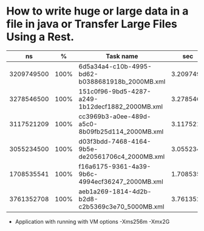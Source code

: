 # How to write huge or large data in a file in java or Transfer Large Files Using a Rest.


| ns         |   %      | Task name                                         |sec            |
|------------|----------|---------------------------------------------------|---------------|
|3209749500  |100%      |6d5a34a4-c10b-4995-bd62-b0388681918b_2000MB.xml    |   3.2097495   |
|3278546500  |100%      |151c0f96-9bd5-4287-a249-1b12decf1882_2000MB.xml    |   3.2785465   |
|3117521209  |100%      |cc3969b3-a0ee-489d-a5c0-8b09fb25d114_2000MB.xml    |   3.1175212   |
|3055234500  |100%      |d03f3bdd-7468-4164-9b5e-de20561706c4_2000MB.xml    |   3.0552345   |
|1708535541  |100%      |f16a6175-9361-4a39-9b6c-4994ecf36247_2000MB.xml    |   1.7085355   |
|3761352708  |100%      |aeb1a269-1814-4d2b-b2d8-c2b5369c3e70_5000MB.xml    |   3.7613527   |

* Application with running with VM options -Xms256m -Xmx2G


